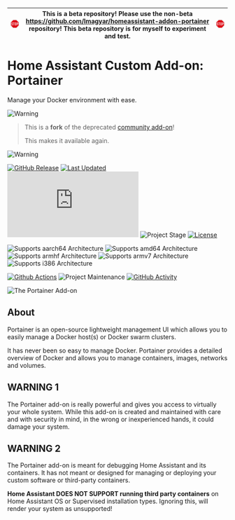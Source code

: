 
| <img src="https://github.com/lmagyar/homeassistant-addon-portainer-beta/raw/main/images/stop_sign.png" title="Stop"> | This is a beta repository! Please use the non-beta https://github.com/lmagyar/homeassistant-addon-portainer repository! This beta repository is for myself to experiment and test. | <img src="https://github.com/lmagyar/homeassistant-addon-portainer-beta/raw/main/images/stop_sign.png" title="Stop"> |
| --- | --- | --- |

# Home Assistant Custom Add-on: Portainer

Manage your Docker environment with ease.

![Warning][warning_stripe]

> This is a **fork** of the deprecated [community add-on][community_addon]!
>
> This makes it available again.

![Warning][warning_stripe]

[![GitHub Release][releases-shield]][releases]
[![Last Updated][updated-shield]][updated]
![Reported Installations][installations-shield]
![Project Stage][project-stage-shield]
[![License][license-shield]][licence]

![Supports aarch64 Architecture][aarch64-shield]
![Supports amd64 Architecture][amd64-shield]
![Supports armhf Architecture][armhf-shield]
![Supports armv7 Architecture][armv7-shield]
![Supports i386 Architecture][i386-shield]

[![Github Actions][github-actions-shield]][github-actions]
![Project Maintenance][maintenance-shield]
[![GitHub Activity][commits-shield]][commits]

![The Portainer Add-on][screenshot]

## About

Portainer is an open-source lightweight management UI which allows you to
easily manage a Docker host(s) or Docker swarm clusters.

It has never been so easy to manage Docker. Portainer provides a detailed
overview of Docker and allows you to manage containers, images, networks and
volumes.

## WARNING 1

The Portainer add-on is really powerful and gives you access to virtually
your whole system. While this add-on is created and maintained with care and
with security in mind, in the wrong or inexperienced hands,
it could damage your system.

## WARNING 2

The Portainer add-on is meant for debugging Home Assistant and its containers.
It has not meant or designed for managing or deploying your custom software
or third-party containers.

**Home Assistant DOES NOT SUPPORT running third party containers**
on Home Assistant OS or Supervised installation types. Ignoring this, will
render your system as unsupported!

[aarch64-shield]: https://img.shields.io/badge/aarch64-yes-green.svg
[amd64-shield]: https://img.shields.io/badge/amd64-yes-green.svg
[armhf-shield]: https://img.shields.io/badge/armhf-no-red.svg
[armv7-shield]: https://img.shields.io/badge/armv7-yes-green.svg
[commits-shield]: https://img.shields.io/github/commit-activity/y/lmagyar/homeassistant-addon-portainer.svg
[commits]: https://github.com/lmagyar/homeassistant-addon-portainer/commits/main
[github-actions-shield]: https://github.com/lmagyar/homeassistant-addon-portainer/workflows/Publish/badge.svg
[github-actions]: https://github.com/lmagyar/homeassistant-addon-portainer/actions
[i386-shield]: https://img.shields.io/badge/i386-no-red.svg
[installations-shield]: https://img.shields.io/badge/dynamic/json?label=reported%20installations&query=$[%278be344cf_portainer%27].total&url=https%3A%2F%2Fanalytics.home-assistant.io%2Faddons.json
[license-shield]: https://img.shields.io/github/license/lmagyar/homeassistant-addon-portainer.svg
[licence]: https://github.com/lmagyar/homeassistant-addon-portainer/blob/main/LICENSE
[maintenance-shield]: https://img.shields.io/maintenance/yes/2023.svg
[project-stage-shield]: https://img.shields.io/badge/project%20stage-production%20ready-green.svg
[releases-shield]: https://img.shields.io/github/tag/lmagyar/homeassistant-addon-portainer.svg?label=release
[releases]: https://github.com/lmagyar/homeassistant-addon-portainer/tags
[screenshot]: https://github.com/lmagyar/homeassistant-addon-portainer/raw/main/images/screenshot.png
[updated-shield]: https://img.shields.io/github/last-commit/lmagyar/homeassistant-addon-portainer/main?label=updated
[updated]: https://github.com/lmagyar/homeassistant-addon-portainer/commits/main
[warning_stripe]: https://github.com/lmagyar/homeassistant-addon-portainer/raw/main/images/warning_stripe_wide.png
[community_addon]: https://github.com/hassio-addons/addon-portainer
